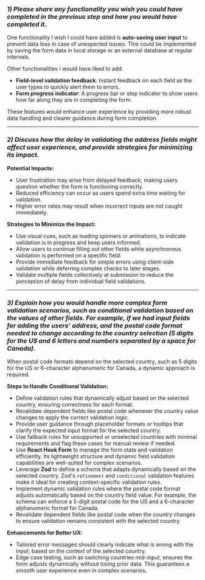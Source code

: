 ### *1) Please share any functionality you wish you could have completed in the previous step and how you would have completed it.*

One functionality I wish I could have added is **auto-saving user input** to prevent data loss in case of unexpected issues. This could be implemented by saving the form data in local storage or an external database at regular intervals.

Other functionalities I would have liked to add:
- **Field-level validation feedback**: Instant feedback on each field as the user types to quickly alert them to errors.
- **Form progress indicator**: A progress bar or step indicator to show users how far along they are in completing the form.

These features would enhance user experience by providing more robust data handling and clearer guidance during form completion.

---

### *2) Discuss how the delay in validating the address fields might affect user experience, and provide strategies for minimizing its impact.*

**Potential Impacts:**
- User frustration may arise from delayed feedback, making users question whether the form is functioning correctly.
- Reduced efficiency can occur as users spend extra time waiting for validation.
- Higher error rates may result when incorrect inputs are not caught immediately.

**Strategies to Minimize the Impact:**
- Use visual cues, such as loading spinners or animations, to indicate validation is in progress and keep users informed.
- Allow users to continue filling out other fields while asynchronous validation is performed on a specific field.
- Provide immediate feedback for simple errors using client-side validation while deferring complex checks to later stages.
- Validate multiple fields collectively at submission to reduce the perception of delay from individual field validations.

---

### *3) Explain how you would handle more complex form validation scenarios, such as conditional validation based on the values of other fields. For example, if we had input fields for adding the users’ address, and the postal code format needed to change according to the country selection (5 digits for the US and 6 letters and numbers separated by a space for Canada).*

When postal code formats depend on the selected country, such as 5 digits for the US or 6-character alphanumeric for Canada, a dynamic approach is required.

**Steps to Handle Conditional Validation:**
- Define validation rules that dynamically adjust based on the selected country, ensuring correctness for each format.
- Revalidate dependent fields like postal code whenever the country value changes to apply the correct validation logic.
- Provide user guidance through placeholder formats or tooltips that clarify the expected input format for the selected country.
- Use fallback rules for unsupported or unselected countries with minimal requirements and flag these cases for manual review if needed.
- Use **React Hook Form** to manage the form state and validation efficiently. Its lightweight structure and dynamic field validation capabilities are well-suited for complex scenarios.
- Leverage **Zod** to define a schema that adapts dynamically based on the selected country. Zod's `refinement` and `conditional` validation features make it ideal for creating context-specific validation rules.
- Implement dynamic validation rules where the postal code format adjusts automatically based on the country field value. For example, the schema can enforce a 5-digit postal code for the US and a 6-character alphanumeric format for Canada.
- Revalidate dependent fields like postal code when the country changes to ensure validation remains consistent with the selected country.


**Enhancements for Better UX:**
- Tailored error messages should clearly indicate what is wrong with the input, based on the context of the selected country.
- Edge case testing, such as switching countries mid-input, ensures the form adjusts dynamically without losing prior data. This guarantees a smooth user experience even in complex scenarios.
